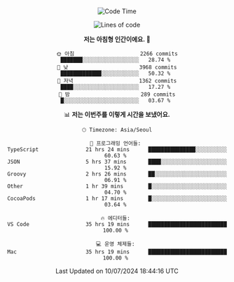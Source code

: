 <div align="center">

<br />

 <!--START_SECTION:waka-->
![Code Time](http://img.shields.io/badge/Code%20Time-2%2C784%20hrs%2058%20mins-blue)

![Lines of code](https://img.shields.io/badge/%EC%A0%80%EB%8A%94%20%EC%97%AC%ED%83%9C%EA%B9%8C%EC%A7%80%20-4.2%20million%20%EC%A4%84%EC%9D%98%20%EC%BD%94%EB%93%9C%EB%A5%BC%20%EC%9E%91%EC%84%B1%ED%96%88%EC%96%B4%EC%9A%94.-blue)

**저는 아침형 인간이에요. 🐤** 

```text
🌞 아침                     2266 commits        ███████░░░░░░░░░░░░░░░░░░   28.74 % 
🌆 낮　                     3968 commits        █████████████░░░░░░░░░░░░   50.32 % 
🌃 저녁                     1362 commits        ████░░░░░░░░░░░░░░░░░░░░░   17.27 % 
🌙 밤　                     289 commits         █░░░░░░░░░░░░░░░░░░░░░░░░   03.67 % 
```


📊 **저는 이번주를 이렇게 시간을 보냈어요.** 

```text
🕑︎ Timezone: Asia/Seoul

💬 프로그래밍 언어들: 
TypeScript               21 hrs 24 mins      ███████████████░░░░░░░░░░   60.63 % 
JSON                     5 hrs 37 mins       ████░░░░░░░░░░░░░░░░░░░░░   15.92 % 
Groovy                   2 hrs 26 mins       ██░░░░░░░░░░░░░░░░░░░░░░░   06.91 % 
Other                    1 hr 39 mins        █░░░░░░░░░░░░░░░░░░░░░░░░   04.70 % 
CocoaPods                1 hr 17 mins        █░░░░░░░░░░░░░░░░░░░░░░░░   03.64 % 

🔥 에디터들: 
VS Code                  35 hrs 19 mins      █████████████████████████   100.00 % 

💻 운영 체제들: 
Mac                      35 hrs 19 mins      █████████████████████████   100.00 % 
```


 Last Updated on 10/07/2024 18:44:16 UTC
<!--END_SECTION:waka-->

</div>
